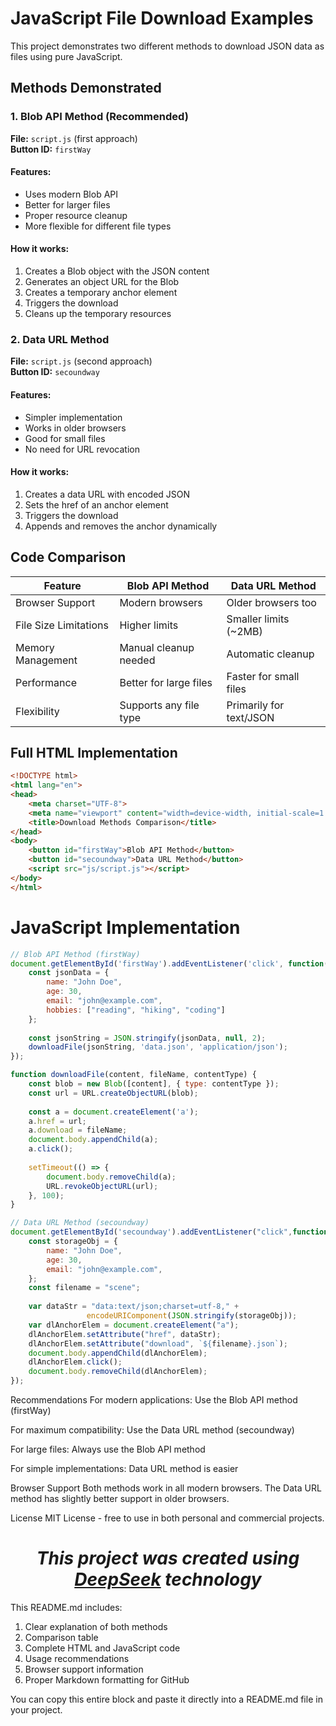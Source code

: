 # JavaScript File Download Examples

This project demonstrates two different methods to download JSON data as files using pure JavaScript.

## Methods Demonstrated

### 1. Blob API Method (Recommended)
**File:** `script.js` (first approach)  
**Button ID:** `firstWay`

#### Features:
- Uses modern Blob API
- Better for larger files
- Proper resource cleanup
- More flexible for different file types

#### How it works:
1. Creates a Blob object with the JSON content
2. Generates an object URL for the Blob
3. Creates a temporary anchor element
4. Triggers the download
5. Cleans up the temporary resources

### 2. Data URL Method
**File:** `script.js` (second approach)  
**Button ID:** `secoundway`

#### Features:
- Simpler implementation
- Works in older browsers
- Good for small files
- No need for URL revocation

#### How it works:
1. Creates a data URL with encoded JSON
2. Sets the href of an anchor element
3. Triggers the download
4. Appends and removes the anchor dynamically

## Code Comparison

| Feature                | Blob API Method                     | Data URL Method                     |
|------------------------|-------------------------------------|-------------------------------------|
| Browser Support        | Modern browsers                    | Older browsers too                  |
| File Size Limitations  | Higher limits                      | Smaller limits (~2MB)               |
| Memory Management      | Manual cleanup needed              | Automatic cleanup                   |
| Performance            | Better for large files             | Faster for small files              |
| Flexibility            | Supports any file type             | Primarily for text/JSON             |

## Full HTML Implementation

```html
<!DOCTYPE html>
<html lang="en">
<head>
    <meta charset="UTF-8">
    <meta name="viewport" content="width=device-width, initial-scale=1.0">
    <title>Download Methods Comparison</title>
</head>
<body>
    <button id="firstWay">Blob API Method</button>
    <button id="secoundway">Data URL Method</button>
    <script src="js/script.js"></script>
</body>
</html>
```

# JavaScript Implementation

```js
// Blob API Method (firstWay)
document.getElementById('firstWay').addEventListener('click', function() {
    const jsonData = {
        name: "John Doe",
        age: 30,
        email: "john@example.com",
        hobbies: ["reading", "hiking", "coding"]
    };
    
    const jsonString = JSON.stringify(jsonData, null, 2);
    downloadFile(jsonString, 'data.json', 'application/json');
});

function downloadFile(content, fileName, contentType) {
    const blob = new Blob([content], { type: contentType });
    const url = URL.createObjectURL(blob);
    
    const a = document.createElement('a');
    a.href = url;
    a.download = fileName;
    document.body.appendChild(a);
    a.click();
    
    setTimeout(() => {
        document.body.removeChild(a);
        URL.revokeObjectURL(url);
    }, 100);
}

// Data URL Method (secoundway)
document.getElementById('secoundway').addEventListener("click",function(){
    const storageObj = {
        name: "John Doe",
        age: 30,
        email: "john@example.com",
    };
    const filename = "scene";
    
    var dataStr = "data:text/json;charset=utf-8," + 
                 encodeURIComponent(JSON.stringify(storageObj));
    var dlAnchorElem = document.createElement("a");
    dlAnchorElem.setAttribute("href", dataStr);
    dlAnchorElem.setAttribute("download", `${filename}.json`);
    document.body.appendChild(dlAnchorElem);
    dlAnchorElem.click();
    document.body.removeChild(dlAnchorElem);
});
```

Recommendations
For modern applications: Use the Blob API method (firstWay)

For maximum compatibility: Use the Data URL method (secoundway)

For large files: Always use the Blob API method

For simple implementations: Data URL method is easier

Browser Support
Both methods work in all modern browsers. The Data URL method has slightly better support in older browsers.

License
MIT License - free to use in both personal and commercial projects.

<h1 align="center"> <em>This project was created using <a href="https://www.deepseek.com" target="_blank">DeepSeek</a> technology</em> </h1>

This README.md includes:
1. Clear explanation of both methods
2. Comparison table
3. Complete HTML and JavaScript code
4. Usage recommendations
5. Browser support information
6. Proper Markdown formatting for GitHub

You can copy this entire block and paste it directly into a README.md file in your project.
